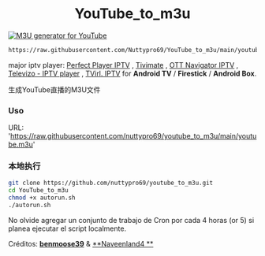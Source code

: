 <h1 align="center"> YouTube_to_m3u </h1>

[![M3U generator for YouTube](https://github.com/yyqyu/ytb2m3u/blob/main/assets/Info.m3u/actions/workflows/m3u_Generator.yml/badge.svg)](https://github.com/Nuttypro69/YouTube_to_m3u-/blob/main/.github/workflows/m3u_Generator.yml)

``` bash
https://raw.githubusercontent.com/Nuttypro69/YouTube_to_m3u/main/youtube.m3u
```

major iptv player: [Perfect Player IPTV](http://niklabs.com/) ,
                   [Tivimate](https://play.google.com/store/apps/details?id=ar.tvplayer.tv&hl=en_IN&gl=US) ,
                   [OTT Navigator IPTV](https://play.google.com/store/apps/details?id=studio.scillarium.ottnavigator&hl=en_IN&gl=US) ,
                   [Televizo - IPTV player](https://m.apkpure.com/televizo-iptv-player/com.ottplay.ottplay) ,
                   [TVirl. IPTV](https://play.google.com/store/apps/details?id=by.stari4ek.tvirl)  for **Android TV** / **Firestick** / **Android Box**.

生成YouTube直播的M3U文件

### Uso 
URL: 'https://raw.githubusercontent.com/nuttypro69/youtube_to_m3u/main/youtube.m3u'

### 本地执行

``` bash
git clone https://github.com/nuttypro69/youtube_to_m3u.git
cd YouTube_to_m3u
chmod +x autorun.sh
./autorun.sh
```

No olvide agregar un conjunto de trabajo de Cron por cada 4 horas (or 5) si planea ejecutar el script localmente.

Créditos: [**benmoose39**](https://github.com/benmoose39)
 & [**Naveenland4 **](https://github.com/naveenland4)
